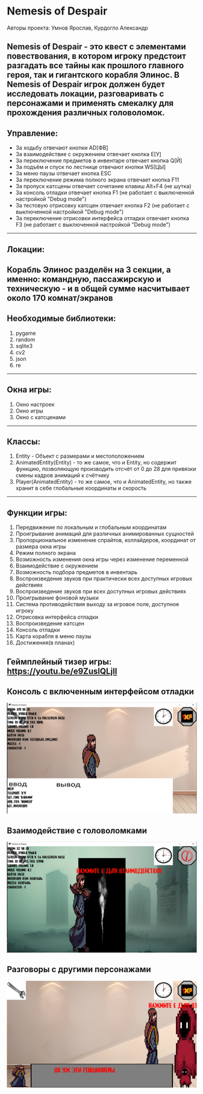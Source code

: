 # Nemesis of Despair
Авторы проекта: Умнов Ярослав, Курдогло Александр

Nemesis of Despair - это квест с элементами повествования, в котором игроку предстоит разгадать все
тайны как прошлого главного героя, так и гигантского корабля Элинос.
В Nemesis of Despair игрок должен будет исследовать локации, разговаривать с персонажами и применять смекалку для
прохождения различных головоломок.
-----

## Управление:
- За ходьбу отвечают кнопки AD[ФВ]
- За взаимодействие с окружением отвечает кнопка E[У]
- За переключение предметов в инвентаре отвечает кнопка Q[Й]
- За подъём и спуск по лестнице отвечают кнопки WS[ЦЫ]
- За меню паузы отвечает кнопка ESC
- За переключение режима полного экрана отвечает кнопка F11
- За пропуск катсцены отвечает сочетание клавиш Alt+F4 (не шутка)
- За консоль отладки отвечает кнопка F1 (не работает с выключенной настройкой "Debug mode")
- За тестовую отрисовку катсцен отвечает кнопка F2 (не работает с выключенной настройкой "Debug mode")
- За переключение отрисовки интерфейса отладки отвечает кнопка F3 (не работает с выключенной настройкой "Debug mode")
-----

## Локации:
Корабль Элинос разделён на 3 секции, а именно: командную, пассажирскую и техническую - и в общей сумме насчитывает около 170 комнат/экранов
-----

## Необходимые библиотеки:
1. pygame
2. random
3. sqlite3
4. cv2
5. json
6. re
-----

## Окна игры:
1. Окно настроек
2. Окно игры
3. Окно с катсценами
-----

## Классы:
1. Entity - Объект с размерами и местоположением
2. AnimatedEntity(Entity) - то же самое, что и Entity, но содержит функцию, позволяющую производить отсчёт от 0 до 28 для привязки смены кадров анимаций к счётчику
3. Player(AnimatedEntity) - то же самое, что и AnimatedEntity, но также хранит в себе глобальные координаты и скорость
-----

## Функции игры:
1. Передвижение по локальным и глобальным координатам
2. Проигрывание анимаций для различных анимированных сущностей
3. Пропорциональное изменение спрайтов, коллайдеров, координат от размера окна игры
4. Режим полного экрана
5. Возможность изменения окна игры через изменение переменной
6. Взаимодействие с окружением
7. Возможность подбора предметов в инвентарь
8. Воспроизведение звуков при практически всех доступных игровых действиях
9. Воспроизведение звуков при всех доступных игровых действиях
10. Проигрывание фоновой музыки
11. Система противодействия выходу за игровое поле, доступное игроку
12. Отрисовка интерфейса отладки
13. Воспроизведение катсцен
14. Консоль отладки
15. Карта корабля в меню паузы
16. Достижения(в планах)

## Геймплейный тизер игры: https://youtu.be/e9ZuslQLjII
## Консоль с включенным интерфейсом отладки
![Консоль с включенным интерфейсом отладки](https://github.com/JarZektor/Nemesis-of-Despair/blob/master/Screenshot_60.png)
## Взаимодействие с головоломками
![Взаимодействие с головоломками](https://github.com/JarZektor/Nemesis-of-Despair/blob/master/Screenshot_61.png)
## Разговоры с другими персонажами
![Разговоры с другими персонажами](https://github.com/JarZektor/Nemesis-of-Despair/blob/master/Screenshot_62.png)
